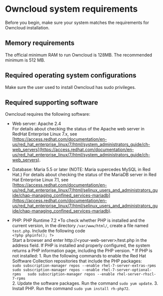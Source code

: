 # Owncloud system requirements

Before you begin, make sure your system matches the requirements for Owncloud installation.

## Memory requirements

The official minimum RAM to run Owncloud is 128MB.  The recommended minimum is 512 MB.

## Required operating system configurations

Make sure the user used to install Owncloud has sudo privileges.

## Required supporting software
Owncloud requires the following software:

* Web server:  Apache 2.4  
For details about checking the status of the Apache web server in RedHat Enterprise Linux 7.x, see [https://access.redhat.com/documentation/en-us/red_hat_enterprise_linux/7/html/system_administrators_guide/ch-web_servers](https://access.redhat.com/documentation/en-us/red_hat_enterprise_linux/7/html/system_administrators_guide/ch-web_servers).

* Database:  Maria 5.5 or later  (NOTE:  Maria supercedes MySQL in Red Hat.)
For details about checking the status of the MariaDB server in Red Hat Enterprise Linux 7.1, see [https://access.redhat.com/documentation/en-us/red_hat_enterprise_linux/7/html/selinux_users_and_administrators_guide/chap-managing_confined_services-mariadb](https://access.redhat.com/documentation/en-us/red_hat_enterprise_linux/7/html/selinux_users_and_administrators_guide/chap-managing_confined_services-mariadb).

* PHP:  PHP Runtime 7.2
      *To check whether PHP is installed and the current version, in the directory ``/var/www/html/``, create a file named ``test.php``.  Include the following code  
    `<?php phpinfo(); ?>`  
    Start a browser and enter http://&lt;your-web-server&gt;/test.php in the address field.  If PHP is installed and properly configured, the system returns a PHP information page, including the PHP version.
      *  If PHP is not installed:
       1. Run the following commands to enable the Red Hat Solftware Collection repositories that include the PHP packages:  
    `sudo subscription-manager repos --enable rhel-7-server-extras-rpms  
    sudo subscription-manager repos --enable rhel-7-server-optional-rpms  
    sudo subscription-manager repos --enable rhel-server-rhscl-7-rpms`  
      2. Update the software packages.  Run the command `sudo yum update`.
      3. Install PHP.  Run the command  `sudo yum install rh-php72`.
